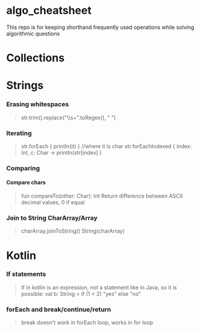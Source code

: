 # algo_cheatsheet
This repo is for keeping shorthand frequently used operations while solving algorithmic questions

# Collections


# Strings

### Erasing whitespaces
> str.trim().replace("\\\s+".toRegex(), " ")

### Iterating
> str.forEach { println(it) } //where it is char
  str.forEachIndexed { index: Int, c: Char -> 
  println(str[index] }
  
### Comparing
#### Compare chars
> fun compareTo(other: Char): Int
> Return difference between ASCII decimal values, 0 if equal

### Join to String CharArray/Array<Char>
> charArray.joinToString()
> String(charArray)
  
# Kotlin
### If statements
> If in kotlin is an expression, not a statement like in Java, so it is possible:
> val b: String = if (1 < 2) "yes" else "no"

### forEach and break/continue/return
> break doesn't work in forEach loop, works in for loop
